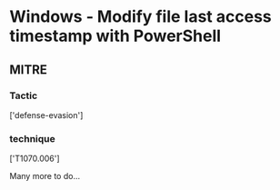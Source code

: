 # Windows - Modify file last access timestamp with PowerShell

## MITRE

### Tactic
['defense-evasion']

### technique
['T1070.006']

Many more to do...
